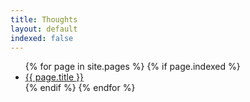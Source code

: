 ```yaml
---
title: Thoughts
layout: default
indexed: false
---
```


<ul>
  {% for page in site.pages %}
    {% if page.indexed %}
      <li><a href="{{ page.url }}">{{ page.title }}</a></li>
    {% endif %}
  {% endfor %}
</ul>

